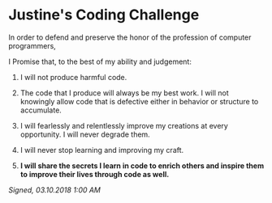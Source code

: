 # Justine's Coding Challenge
 
In order to defend and preserve the honor of the profession of computer programmers,

I Promise that, to the best of my ability and judgement:

1. I will not produce harmful code.

2. The code that I produce will always be my best work. I will not knowingly allow code that is defective either in behavior or structure  to accumulate.

3. I will fearlessly and relentlessly improve my creations at every opportunity. I will never degrade them.

4. I will never stop learning and improving my craft.

5. **I will share the secrets I learn in code to enrich others and inspire them to improve their lives through code as well.**

*Signed,
03.10.2018 
1:00 AM*
